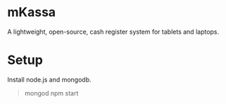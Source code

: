 # mKassa

A lightweight, open-source, cash register system for tablets and laptops.

# Setup

Install node.js and mongodb.

> mongod
> npm start
